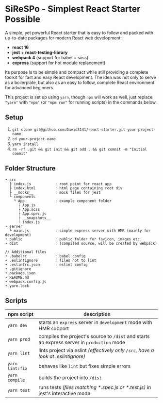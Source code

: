 # SiReSPo - Simplest React Starter Possible

A simple, yet powerful React starter that is easy to follow and packed with up-to-date packages for modern React web development:

- **react 16**
- **jest** + **react-testing-library**
- **webpack 4** (support for babel + sass)
- **express** (support for hot module replacement)

Its purpose is to be simple and compact while still providing a complete toolkit for fast and easy React development.
The idea was not only to serve as a boilerplate, but also as an easy to follow, complete React environment for advanced beginners.

This project is set up using `yarn`, though `npm` will work as well, just replace
`"yarn"` with `"npm"` (or `"npm run"` for running scripts) in the commands below.

## Setup

1. `git clone git@github.com:David3141/react-starter.git your-project-name`
2. `cd your-project-name`
3. `yarn install`
4. `rm -rf .git && git init && git add . && git commit -m "Initial commit"`

## Folder Structure

```
• src
  ├ index.js           : root point for react app
  ├ index.html         : html page containing root div
  ├ __mocks__          : mock files for jest
  └ components
    └ App              : example component folder
      ├ App.js
      ├ App.scss
      ├ App.spec.js
      ├ __snapshots__
      └ index.js
• server
  └ main.js            : simple express server with HMR (mainly for development)
• public               : public folder for favicon, images etc.
• dist                 : (compiled source, will be created by webpack)

// Additional files
• .babelrc             : babel config
• .eslintignore        : files not to lint
• .eslintrc.json       : eslint config
• .gitignore
• package.json
• README.md
• webpack.config.js
• yarn.lock
```

## Scripts

| npm script      | description                                                                                |
| --------------- | ------------------------------------------------------------------------------------------ |
| `yarn dev`      | starts an `express` server in `development` mode with HMR support                          |
| `yarn prod`     | compiles the project's source to `/dist` and starts an express server in `production` mode |
| `yarn lint`     | lints project via eslint _(effectively only `/src`, have a look at .eslintignore)_         |
| `yarn lint:fix` | behaves like `lint` but fixes simple errors                                                |
| `yarn compile`  | builds the project into `/dist`                                                            |
| `yarn test`     | runs tests _(files matching \*.spec.js or \*.test.js)_ in jest's interactive mode          |
